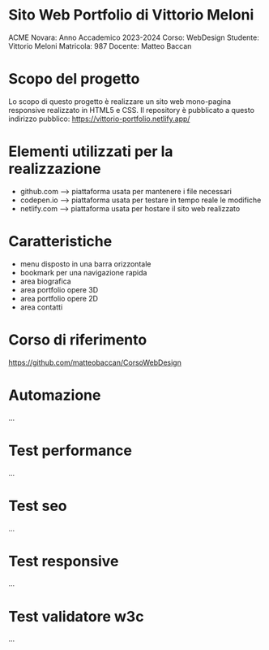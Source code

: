# Sito Web Portfolio di Vittorio Meloni
ACME Novara: Anno Accademico 2023-2024
Corso: WebDesign
Studente: Vittorio Meloni
Matricola: 987
Docente: Matteo Baccan

# Scopo del progetto
Lo scopo di questo progetto è realizzare un sito web mono-pagina responsive realizzato in HTML5 e CSS.
Il repository è pubblicato a questo indirizzo pubblico: https://vittorio-portfolio.netlify.app/

# Elementi utilizzati per la realizzazione
- github.com    --> piattaforma usata per mantenere i file necessari
- codepen.io    --> piattaforma usata per testare in tempo reale le modifiche
- netlify.com   --> piattaforma usata per hostare il sito web realizzato

# Caratteristiche
- menu disposto in una barra orizzontale
- bookmark per una navigazione rapida
- area biografica
- area portfolio opere 3D
- area portfolio opere 2D
- area contatti

# Corso di riferimento
https://github.com/matteobaccan/CorsoWebDesign

# Automazione
...

# Test performance
...

# Test seo
...

# Test responsive
...

# Test validatore w3c
...
